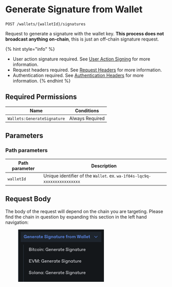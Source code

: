 # Generate Signature from Wallet

`POST /wallets/{walletId}/signatures`

Request to generate a signature with the wallet key. **This process does not broadcast anything on-chain**, this is just an off-chain signature request.

{% hint style="info" %}
* User action signature required. See [User Action Signing](../../authentication/user-action-signing/) for more information.
* Request headers required. See [Request Headers](../../../getting-started/request-headers.md) for more information.
* Authentication required. See [Authentication Headers](../../../getting-started/request-headers.md#authentication-headers) for more information.
{% endhint %}

## Required Permissions

| Name                        | Conditions      |
| --------------------------- | --------------- |
| `Wallets:GenerateSignature` | Always Required |

## Parameters <a href="#parameters.1" id="parameters.1"></a>

### Path parameters <a href="#path-parameters" id="path-parameters"></a>

| Path parameter | Description                                                              |
| -------------- | ------------------------------------------------------------------------ |
| `walletId`     | Unique identifier of the `Wallet`. ex. `wa-1f04s-lqc9q-xxxxxxxxxxxxxxxx` |

## Request Body

The body of the request will depend on the chain you are targeting.   Please find the chain in question by expanding this section in the left hand navigation:

<figure><img src="../../../.gitbook/assets/image (5).png" alt=""><figcaption></figcaption></figure>
